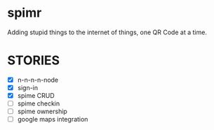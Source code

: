 spimr
=====

Adding stupid things to the internet of things, one QR Code at a time.

STORIES
=====

- [x] n-n-n-n-node
- [x] sign-in
- [x] spime CRUD
- [ ] spime checkin
- [ ] spime ownership
- [ ] google maps integration
